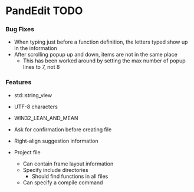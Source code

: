 # PandEdit TODO

### Bug Fixes
- When typing just before a function definition, the letters typed show up in the information
- After scrolling popup up and down, items are not in the same place
	- This has been worked around by setting the max number of popup lines to 7, not 8

### Features
- std::string_view
- UTF-8 characters
- WIN32_LEAN_AND_MEAN

- Ask for confirmation before creating file
- Right-align suggestion information

- Project file
	- Can contain frame layout information
	- Specify include directories
		- Should find functions in all files
	- Can specify a compile command

